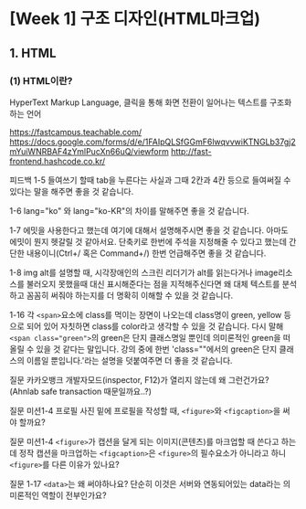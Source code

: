# [Week 1] 구조 디자인(HTML마크업)
## 1. HTML
### (1) HTML이란? 
HyperText Markup Language, 클릭을 통해 화면 전환이 일어나는 텍스트를 구조화하는 언어

https://fastcampus.teachable.com/
https://docs.google.com/forms/d/e/1FAIpQLSfGGmF6lwqvvwiKTNGLb37gj2mYuiWNRBAF4zYmlPucXn66uQ/viewform
http://fast-frontend.hashcode.co.kr/

피드백
1-5 들여쓰기 할때 tab을 누른다는 사실과 그때 2칸과 4칸 등으로 들여써질 수 있다는 말을 해주면 좋을 것 같습니다.

1-6 lang="ko" 와 lang="ko-KR"의 차이를 말해주면 좋을 것 같습니다.

1-7 에밋을 사용한다고 했는데 여기에 대해서 설명해주시면 좋을 것 같습니다. 아마도 에밋이 뭔지 헷갈릴 것 같아서요.
단축키로 한번에 주석을 지정해줄 수 있다고 했는데 간단한 내용이니(Ctrl+/ 혹은 Command+/) 한번 언급해주면 좋을 것 같습니다.

1-8 img alt를 설명할 때, 시각장애인의 스크린 리더기가 alt를 읽는다거나 image리소스를 불러오지 못했을때 대신 표시해준다는 점을 지적해주신다면 왜 대체 텍스트를 분석하고 꼼꼼히 써줘야 하는지를 더 명확히 이해할 수 있을 것 같습니다. 

1-16 각 `<span>`요소에 class를 먹이는 장면이 나오는데 class명이 green, yellow 등으로 되어 있어 자칫하면 class를 color라고 생각할 수 있을 것 같습니다. 다시 말해 `<span class="green">`의 green은 단지 클래스명일 뿐인데 의미론적인 green을 떠올릴 수 있을 것 같다는 말입니다. 강의 중에 한번 'class=""에서의 green은 단지 클래스의 이름일 뿐입니다.'라는 설명을 덧붙여주면 더 좋을 것 같습니다.


질문 카카오뱅크 개발자모드(inspector, F12)가 열리지 않는데 왜 그런건가요?(Ahnlab safe transaction 때문일까요..?)

질문 미션1-4 프로필 사진 밑에 프로필을 작성할 때, `<figure>`와 `<figcaption>`을 써야 할까요?

질문 미션1-4 `<figure>`가 캡션을 달게 되는 이미지(콘텐츠)를 마크업할 때 쓴다고 하는데 정작 캡션을 마크업하는 `<figcaption>`은 `<figure>`의 필수요소가 아니라고 하니 `<figure>`를 다른 이유가 있나요?

질문 1-17 `<data>`는 왜 써야하나요? 단순히 이것은 서버와 연동되어있는 data라는 의미론적인 역할이 전부인가요?